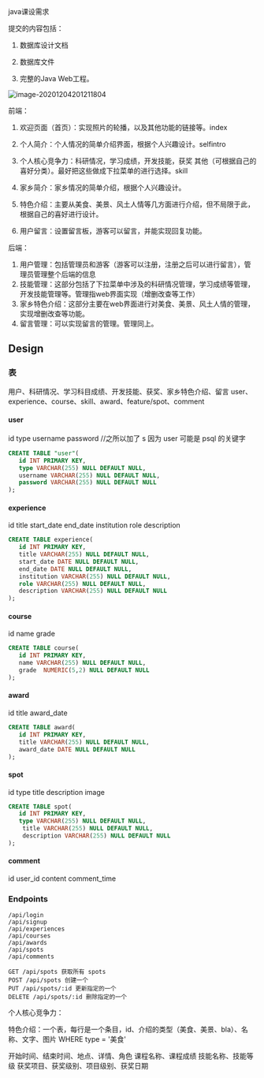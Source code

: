 java课设需求

提交的内容包括：

1. 数据库设计文档

2. 数据库文件

3. 完整的Java Web工程。

![image-20201204201211804](/home/aliceshair/.config/Typora/typora-user-images/image-20201204201211804.png)

前端：

1. 欢迎页面（首页）：实现照片的轮播，以及其他功能的链接等。index
2. 个人简介：个人情况的简单介绍界面，根据个人兴趣设计。selfintro

3. 个人核心竞争力：科研情况，学习成绩，开发技能，获奖 其他（可根据自己的喜好分类）。最好把这些做成下拉菜单的进行选择。skill
4. 家乡简介：家乡情况的简单介绍，根据个人兴趣设计。
5. 特色介绍：主要从美食、美景、风土人情等几方面进行介绍，但不局限于此，根据自己的喜好进行设计。  
6. 用户留言：设置留言板，游客可以留言，并能实现回复功能。

后端：

1. 用户管理：包括管理员和游客（游客可以注册，注册之后可以进行留言），管理员管理整个后端的信息
2. 技能管理：这部分包括了下拉菜单中涉及的科研情况管理，学习成绩等管理，开发技能管理等。管理指web界面实现（增删改查等工作）
3. 家乡特色介绍：这部分主要在web界面进行对美食、美景、风土人情的管理，实现增删改查等功能。
4. 留言管理：可以实现留言的管理。管理同上。

## Design

### 表

用户、科研情况、学习科目成绩、开发技能、获奖、家乡特色介绍、留言
user、experience、course、skill、award、feature/spot、comment

#### user
id type username password
//之所以加了 s 因为 user 可能是 psql 的关键字
```sql
CREATE TABLE "user"( 
   id INT PRIMARY KEY,
   type VARCHAR(255) NULL DEFAULT NULL,
   username VARCHAR(255) NULL DEFAULT NULL,
   password VARCHAR(255) NULL DEFAULT NULL
);
```
#### experience
id title start_date end_date institution role description
```sql
CREATE TABLE experience(
   id INT PRIMARY KEY,
   title VARCHAR(255) NULL DEFAULT NULL,
   start_date DATE NULL DEFAULT NULL,
   end_date DATE NULL DEFAULT NULL,
   institution VARCHAR(255) NULL DEFAULT NULL,
   role VARCHAR(255) NULL DEFAULT NULL,
   description VARCHAR(255) NULL DEFAULT NULL
);
```
#### course
id name grade
```sql
CREATE TABLE course(
   id INT PRIMARY KEY,
   name VARCHAR(255) NULL DEFAULT NULL,
   grade  NUMERIC(5,2) NULL DEFAULT NULL
);
```
#### award
id title award_date
```sql
CREATE TABLE award(
   id INT PRIMARY KEY,
   title VARCHAR(255) NULL DEFAULT NULL,
   award_date DATE NULL DEFAULT NULL
);
```
#### spot
id type title description image
```sql
CREATE TABLE spot(
   id INT PRIMARY KEY,
   type VARCHAR(255) NULL DEFAULT NULL,
    title VARCHAR(255) NULL DEFAULT NULL,
    description VARCHAR(255) NULL DEFAULT NULL
);
```
#### comment
id user_id content comment_time


### Endpoints

```
/api/login
/api/signup
/api/experiences
/api/courses
/api/awards
/api/spots
/api/comments
```


```
GET /api/spots 获取所有 spots
POST /api/spots 创建一个
PUT /api/spots/:id 更新指定的一个
DELETE /api/spots/:id 删除指定的一个
```

个人核心竞争力：

特色介绍：一个表，每行是一个条目，id、介绍的类型（美食、美景、bla）、名称、文字、图片
    WHERE type = '美食'

开始时间、结束时间、地点、详情、角色
课程名称、课程成绩
技能名称、技能等级
获奖项目、获奖级别、项目级别、获奖日期

